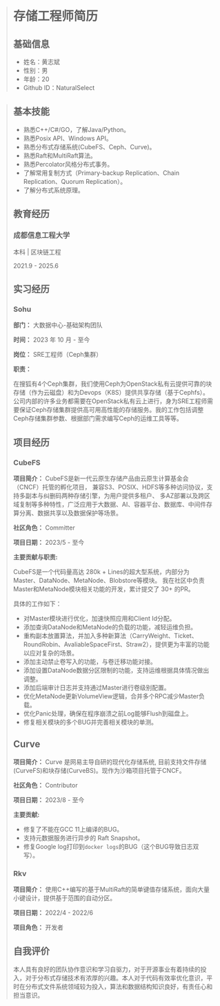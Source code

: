 > # 存储工程师简历
>
> ## 基础信息
>
> * 姓名：黄志斌
> * 性别：男
> * 年龄：20
> * Github ID：NaturalSelect
<!-- > * 邮箱：2145973003@qq.com -->
<!-- > * 手机号： +86 15915145280 -->
>
> ## 基本技能
>
> * 熟悉C++/C#/GO，了解Java/Python。
> * 熟悉Posix API、Windows API。
> * 熟悉分布式存储系统(CubeFS、Ceph、Curve)。
> * 熟悉Raft和MultiRaft算法。
> * 熟悉Percolator风格分布式事务。
> * 了解常用复制方式（Primary-backup Replication、Chain Replication、Quorum Replication）。
> * 了解分布式系统原理。
>
> ## 教育经历
>
> ### 成都信息工程大学
>
> 本科 | 区块链工程
>
> 2021.9 - 2025.6
>
> <!-- **主要课程：**
> * 数据结构
> * 计算机组成原理
> * 操作系统原理
> * 计算机网络
> * 数据库
> * 区块链原理
> * 智能合约 -->
>
> ## 实习经历
>
> <!-- ### OSPP 2023
>
> * **社区：** CubeFS
> * **难度：** 进阶
> * **时间：** 2023 年 7 月 1 日 - 2023 年 9 月 30 日
> * **标题：** DataNode 数据分区空间分配支持多种分配策略
> * **项目简述：** DataNode的创建数据分片，需要选择数据节点，目前的算法为nodeset内的carry权重+空间的分配方式，为了让分配策略更加灵活，需要支持其它算法，并且算法可选。
> * **产出：**
>  * 改进原有的CarryWeight算法，增强其效果。
>  * 添加三种不同于CarryWeight算法的其他算法。
>  * 支持Nodeset、Zone维度配置与查询。
>  * 支持Cluster维度配置。
>  * 同时使MetaNode也支持上述策略与配置。
>
> **相关证书：**
>
> ![OSPP 2023](./OSPP%202023.png) -->
>
> ### Sohu
>
> **部门：** 大数据中心-基础架构团队
>
> **时间：** 2023 年 10 月 - 至今
>
> **岗位：** SRE工程师（Ceph集群）
>
> **职责：**
>
> 在搜狐有4个Ceph集群，我们使用Ceph为OpenStack私有云提供可靠的块存储（作为云磁盘）和为Devops（K8S）提供共享存储（基于Cephfs）。公司内部的许多业务都需要在OpenStack私有云上进行，身为SRE工程师需要保证Ceph存储集群提供高可用高性能的存储服务。我的工作包括调整Ceph存储集群参数、根据部门需求编写Ceph的运维工具等等。
>
> ## 项目经历
>
> ### CubeFS
>
>
> **项目简介：** CubeFS是新一代云原生存储产品由云原生计算基金会（CNCF）托管的孵化项目， 兼容S3、POSIX、HDFS等多种访问协议，支持多副本与纠删码两种存储引擎，为用户提供多租户、 多AZ部署以及跨区域复制等多种特性，广泛应用于大数据、AI、容器平台、数据库、中间件存算分离、数据共享以及数据保护等场景。
>
> **社区角色：** Committer
>
> **项目日期：** 2023/5 - 至今
>
> **主要贡献与职责:**
>
> CubeFS是一个代码量高达 280k + Lines的超大型系统，内部分为Master、DataNode、MetaNode、Blobstore等模块。
> 我在社区中负责Master和MetaNode模块相关功能的开发，累计提交了 30+ 的PR。
>
>
> 具体的工作如下：
>
> * 对Master模块进行优化，加速快照应用和Client Id分配。
> * 添加查询DataNode和MetaNode的负载的功能，减轻运维负担。
> * 重构副本放置算法，并加入多种新算法（CarryWeight、Ticket、RoundRobin、AvaliableSpaceFirst、Straw2），提供更为丰富的功能以应对复杂的场景。
> * 添加主动禁止卷写入的功能，与卷迁移功能对接。
> * 添加设置DataNode数据分区限制的功能，支持运维根据具体情况做出调整。
> * 添加后端审计日志并支持通过Master进行卷级别配置。
> * 优化MetaNode更新VolumeView逻辑，合并多个RPC减少Master负载。
> * 优化Panic处理，确保在程序崩溃之前Log能够Flush到磁盘上。
> * 修复相关模块的多个BUG并完善相关模块的单测。
>
> ## Curve
>
>
> **项目简介：** Curve 是网易主导自研的现代化存储系统, 目前支持文件存储(CurveFS)和块存储(CurveBS)。现作为沙箱项目托管于CNCF。
>
> **社区角色：** Contributor
>
> **项目日期：** 2023/8 - 至今
>
> **主要贡献:**
>
> * 修复了不能在GCC 11上编译的BUG。
> * 支持元数据服务进行异步的 Raft Snapshot。
> * 修复Google log打印到`docker logs`的BUG（这个BUG导致日志双写）。
>
> <!-- ### CurveAdm
>
> * **项目简介：** CurveAdm是一个用于部署和管理Curve集群的工具，它易于使用且功能丰富。
> * **社区角色：** Contributor
> * **项目日期：** 2023/9 - 至今
>
> **主要贡献：**
>
> * 在WSL2部署客户端时，跳过FUSE模块的检查（FUSE已被静态链接到WSL2中）。 -->
>
> ### Rkv
>
> **项目简介：** 使用C++编写的基于MultiRaft的简单键值存储系统，面向大量小键设计，提供基于范围的自动分区。
>
> **项目日期：** 2022/4 - 2022/6
>
> **项目角色：** 开发者
>
>## 自我评价
>
> 本人具有良好的团队协作意识和学习自驱力，对于开源事业有着持续的投入，对于分布式存储技术有浓厚的兴趣。本人对于代码有效率优化意识，平时在分布式文件系统领域较为投入，算法和数据结构知识良好，有责任心和担当意识。